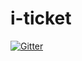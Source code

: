 # i-ticket

[![Gitter](https://badges.gitter.im/Join%20Chat.svg)](https://gitter.im/pankaz/i-ticket?utm_source=badge&utm_medium=badge&utm_campaign=pr-badge&utm_content=badge)